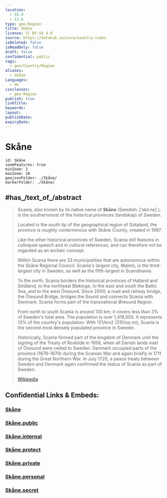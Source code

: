 ```yaml
---
location:
  - 55.9
  - 13.6
type: geo-Region
title: Skåne
license: CC BY-SA 4.0
source: https://datahub.io/core/country-codes
isDeleted: false
isReadOnly: false
draft: false
confidential: public
tags:
  - geo/Country/Region
aliases:
  - Skåne
Languages:
  - de
cssclasses:
  - geo-Region
publish: true
linkTitle:
keywords:
layout:
publishDate:
expiryDate:
---
```


# Skåne

```leaflet
id: Skåne
zoomFeatures: true 
minZoom: 2 
maxZoom: 18
geojsonFolder: ./Skåne/
markerFolder: ./Skåne/
```

## #has_/text_of_/abstract 



> Scania, also known by its native name of **Skåne** (Swedish: [ˈskôːnɛ] ), 
> is the southernmost of the historical provinces (landskap) of Sweden. 
> 
> Located in the south tip of the geographical region of Götaland, 
> the province is roughly conterminous with Skåne County, created in 1997. 
> 
> Like the other historical provinces of Sweden, Scania still features in colloquial speech 
> and in cultural references, and can therefore not be regarded as an archaic concept. 
> 
> Within Scania there are 33 municipalities 
> that are autonomous within the Skåne Regional Council. 
> Scania's largest city, Malmö, is the third-largest city in Sweden, 
> as well as the fifth-largest in Scandinavia.
>
> To the north, Scania borders the historical provinces of Halland and Småland, to the northeast Blekinge, to the east and south the Baltic Sea, and to the west Öresund. Since 2000, a road and railway bridge, the Öresund Bridge, bridges the Sound and connects Scania with Denmark. Scania forms part of the transnational Øresund Region.
>
> From north to south Scania is around 130 km; it covers less than 3% of Sweden's total area. The population is over 1,418,000. It represents 13% of the country's population. With 121/km2 (310/sq mi), Scania is the second most densely populated province in Sweden.
>
> Historically, Scania formed part of the kingdom of Denmark until the signing of the Treaty of Roskilde in 1658, when all Danish lands east of Öresund were ceded to Sweden. Denmark occupied parts of the province (1676–1679) during the Scanian War and again briefly in 1711 during the Great Northern War. In July 1720, a peace treaty between Sweden and Denmark again confirmed the status of Scania as part of Sweden.
>
> [Wikipedia](https://en.wikipedia.org/wiki/Scania)


## Confidential Links & Embeds: 

### [Skåne](/_Standards/Earth/Continent/Europe/Europe~North/Sweden/Provinces~Sweden/Skåne.md) 

### [Skåne.public](/_public/Earth/Continent/Europe/Europe~North/Sweden/Provinces~Sweden/Skåne.public.md) 

### [Skåne.internal](/_internal/Earth/Continent/Europe/Europe~North/Sweden/Provinces~Sweden/Skåne.internal.md) 

### [Skåne.protect](/_protect/Earth/Continent/Europe/Europe~North/Sweden/Provinces~Sweden/Skåne.protect.md) 

### [Skåne.private](/_private/Earth/Continent/Europe/Europe~North/Sweden/Provinces~Sweden/Skåne.private.md) 

### [Skåne.personal](/_personal/Earth/Continent/Europe/Europe~North/Sweden/Provinces~Sweden/Skåne.personal.md) 

### [Skåne.secret](/_secret/Earth/Continent/Europe/Europe~North/Sweden/Provinces~Sweden/Skåne.secret.md)

